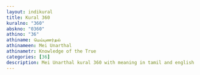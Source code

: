 ```yaml
---
layout: indikural
title: Kural 360
kuralno: "360"
abskno: "0360"
athino: "36"
athiname: மெய்யுணர்தல்
athinameen: Mei Unarthal
athinametr: Knowledge of the True
categories: [36]
description: Mei Unarthal kural 360 with meaning in tamil and english 
---
```


